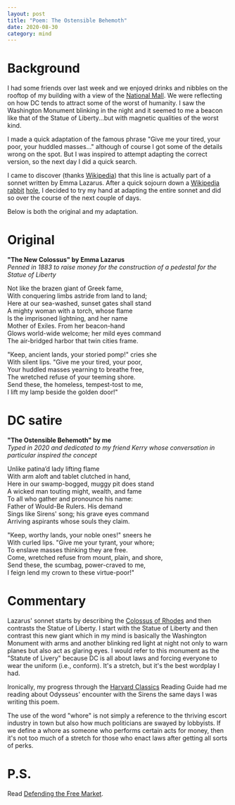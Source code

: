 ```yaml
---
layout: post
title: "Poem: The Ostensible Behemoth"
date: 2020-08-30
category: mind
---
```


# Background

I had some friends over last week and we enjoyed drinks and nibbles on the rooftop of my building with a view of the [National Mall][national-mall]. We were reflecting on how DC tends to attract some of the worst of humanity. I saw the Washington Monument blinking in the night and it seemed to me a beacon like that of the Statue of Liberty...but with magnetic qualities of the worst kind.

I made a quick adaptation of the famous phrase "Give me your tired, your poor, your huddled masses..." although of course I got some of the details wrong on the spot. But I was inspired to attempt adapting the correct version, so the next day I did a quick search.

I came to discover (thanks [Wikipedia][new-colossus]) that this line is actually part of a sonnet written by Emma Lazarus. After a quick sojourn down a [Wikipedia][rabbit1] [rabbit][rabbit2] [hole][rabbit3], I decided to try my hand at adapting the entire sonnet and did so over the course of the next couple of days.

Below is both the original and my adaptation.

# Original
**"The New Colossus" by Emma Lazarus**<br>
_Penned in 1883 to raise money for the construction of a pedestal for the Statue of Liberty_

Not like the brazen giant of Greek fame,<br>
With conquering limbs astride from land to land;<br>
Here at our sea-washed, sunset gates shall stand<br>
A mighty woman with a torch, whose flame<br>
Is the imprisoned lightning, and her name<br>
Mother of Exiles. From her beacon-hand<br>
Glows world-wide welcome; her mild eyes command<br>
The air-bridged harbor that twin cities frame.<br>

"Keep, ancient lands, your storied pomp!" cries she<br>
With silent lips. "Give me your tired, your poor,<br>
Your huddled masses yearning to breathe free,<br>
The wretched refuse of your teeming shore.<br>
Send these, the homeless, tempest-tost to me,<br>
I lift my lamp beside the golden door!"<br>

# DC satire
**"The Ostensible Behemoth" by me**<br>
_Typed in 2020 and dedicated to my friend Kerry whose conversation in particular inspired the concept_

Unlike patina’d lady lifting flame<br>
With arm aloft and tablet clutched in hand,<br>
Here in our swamp-bogged, muggy pit does stand<br>
A wicked man touting might, wealth, and fame<br>
To all who gather and pronounce his name:<br>
Father of Would-Be Rulers. His demand<br>
Sings like Sirens' song; his grave eyes command<br>
Arriving aspirants whose souls they claim.<br>

"Keep, worthy lands, your noble ones!" sneers he<br>
With curled lips. "Give me your tyrant, your whore;<br>
To enslave masses thinking they are free.<br>
Come, wretched refuse from mount, plain, and shore,<br>
Send these, the scumbag, power-craved to me,<br>
I feign lend my crown to these virtue-poor!"<br>

# Commentary

Lazarus' sonnet starts by describing the [Colossus of Rhodes][colossus-rhodes] and then contrasts the Statue of Liberty. I start with the Statue of Liberty and then contrast this new giant which in my mind is basically the Washington Monument with arms and another blinking red light at night not only to warn planes but also act as glaring eyes. I would refer to this monument as the "Statute of Livery" because DC is all about laws and forcing everyone to wear the uniform (i.e., conform). It's a stretch, but it's the best wordplay I had.

Ironically, my progress through the [Harvard Classics][harvard-classics] Reading Guide had me reading about Odysseus' encounter with the Sirens the same days I was writing this poem.

The use of the word "whore" is not simply a reference to the thriving escort industry in town but also how much politicians are swayed by lobbyists. If we define a whore as someone who performs certain acts for money, then it's not too much of a stretch for those who enact laws after getting all sorts of perks.

# P.S.

Read [Defending the Free Market][defending-book].

[national-mall]: https://en.wikipedia.org/wiki/National_Mall
[new-colossus]: https://en.wikipedia.org/wiki/The_New_Colossus
[rabbit1]: https://en.wikipedia.org/wiki/Petrarchan_sonnet
[rabbit2]: https://en.wikipedia.org/wiki/Petrarch
[rabbit3]: https://en.wikipedia.org/wiki/Renaissance_humanism
[colossus-rhodes]: https://en.wikipedia.org/wiki/Colossus_of_Rhodes
[harvard-classics]: https://en.wikipedia.org/wiki/Harvard_Classics
[defending-book]: https://amzn.com/1596983256
